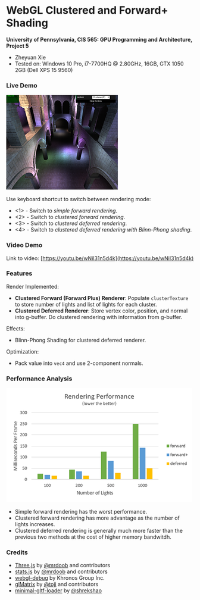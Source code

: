 WebGL Clustered and Forward+ Shading
======================

**University of Pennsylvania, CIS 565: GPU Programming and Architecture, Project 5**

* Zheyuan Xie
* Tested on: Windows 10 Pro, i7-7700HQ @ 2.80GHz, 16GB, GTX 1050 2GB (Dell XPS 15 9560)

### Live Demo

[![](img/thumb.png)](https://zheyuanxie.github.io/Project6-WebGL-Clustered-Deferred-Forward-Plus/)

Use keyboard shortcut to switch between rendering mode:
 - <1> - Switch to *simple forward rendering*.
 - <2> - Switch to *clustered forward rendering*.
 - <3> - Switch to *clustered deferred rendering*.
 - <4> - Switch to *clustered deferred rendering with Blinn-Phong shading*.

### Video Demo

Link to video: [https://youtu.be/wNil31n5d4k](https://youtu.be/wNil31n5d4k)

### Features

Render Implemented:

 - **Clustered Forward (Forward Plus) Renderer**: Populate `clusterTexture` to store number of lights and list of lights for each cluster.
 - **Clustered Deferred Renderer**: Store vertex color, position, and normal into g-buffer. Do clustered rendering with information from g-buffer.

Effects:

 - Blinn-Phong Shading for clustered deferred renderer.

Optimization:

 - Pack value into `vec4` and use 2-component normals.

### Performance Analysis

![](img/performance.png)

 - Simple forward rendering has the worst performance.
 - Clustered forward rendering has more advantage as the number of lights increases.
 - Clustered deferred rendering is generally much more faster than the previous two methods at the cost of higher memory bandwitdh.

### Credits

* [Three.js](https://github.com/mrdoob/three.js) by [@mrdoob](https://github.com/mrdoob) and contributors
* [stats.js](https://github.com/mrdoob/stats.js) by [@mrdoob](https://github.com/mrdoob) and contributors
* [webgl-debug](https://github.com/KhronosGroup/WebGLDeveloperTools) by Khronos Group Inc.
* [glMatrix](https://github.com/toji/gl-matrix) by [@toji](https://github.com/toji) and contributors
* [minimal-gltf-loader](https://github.com/shrekshao/minimal-gltf-loader) by [@shrekshao](https://github.com/shrekshao)
